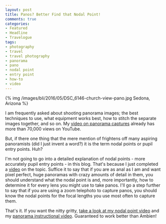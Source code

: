 ```yaml
---
layout: post
title: Panos? Better Find that Nodal Point!
comments: true
categories:
- Featured
- Headline
- Travelogue
tags:
- photography
- travel
- travel photography
- panorama
- pano
- nodal point
- entry point
- how-to
- video
---
```


{% img /images/bli/2016/05/DSC_6146-church-view-pano.jpg Sedona, Arizona %}

I am frequently asked about shooting panorama images; the best techniques to use, what equipment works best, how to stitch the separate images together, and so on. My [video on panorama captures](https://youtu.be/edgmob9gtQ4) already has more than 70,000 views on YouTube.  

<!--more-->

But, if there one thing that the mere mention of frightens off many aspiring panoramists (did I just invent a word?) it is the term nodal points or pupil entry points. Huh?

I'm not going to go into a detailed explanation of nodal points - more accurately pupil entry points - in this blog. That's because I just completed a [video](https://youtu.be/IFQHoCjFTn8) on the topic. Suffice it to say that if you are as anal as I am and want pixel perfect, huge panoramas with crazy amounts of detail in them, you should understand what the nodal point is and, more importantly, how to determine it for every lens you might use to take panos. I'll go a step further to say that if you are using a zoom telephoto to capture panos, you should know the nodal points for the focal lengths you use most often to capture them. 

That's it. If you want the nitty gritty, [take a look at my nodal point video](https://youtu.be/IFQHoCjFTn8) and my [panorama instructional video](https://youtu.be/edgmob9gtQ4). Guaranteed to work better than Ambien!